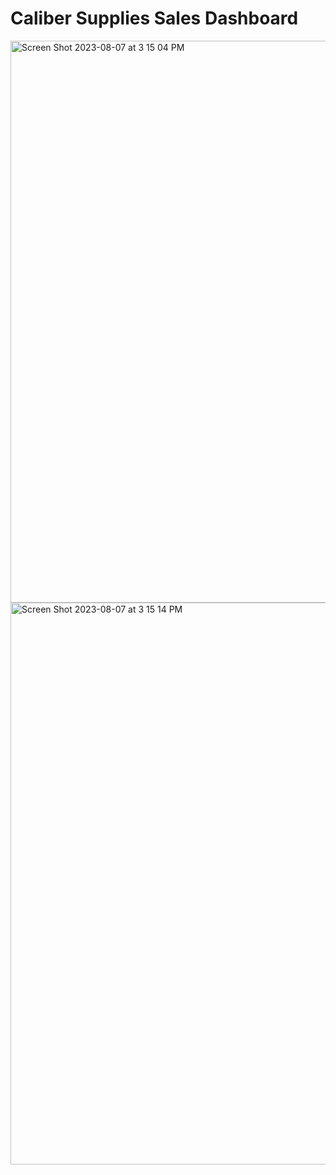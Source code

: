 # Caliber Supplies Sales Dashboard


<img width="899" alt="Screen Shot 2023-08-07 at 3 15 04 PM" src="https://github.com/ryessem7/SalesDASH/assets/98337669/97578972-dbf4-49e6-aa8b-04500acdeedf">
<img width="899" alt="Screen Shot 2023-08-07 at 3 15 14 PM" src="https://github.com/ryessem7/SalesDASH/assets/98337669/77764778-93f2-46f1-b4d7-e830b8662f7c">
